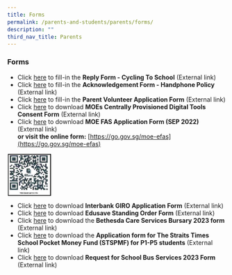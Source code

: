 ```yaml
---
title: Forms
permalink: /parents-and-students/parents/forms/
description: ""
third_nav_title: Parents
---
```

### **Forms**

*   Click [here](https://forms.moe.edu.sg/forms/vjpl6o) to fill-in the **Reply Form - Cycling To School** (External link)
*   Click [here](https://forms.moe.edu.sg/forms/JmVlWo) to fill-in the **Acknowledgement Form - Handphone Policy** (External link)
*   Click [here](https://form.gov.sg/634f7b32d25d7f0012ff9f93) to fill-in the **Parent Volunteer Application Form** (External link)
*   Click [here](https://drive.google.com/file/d/10GgJYA4AzGqNVvSQou3ZM87Sx6qtNnyO/view) to download **MOEs Centrally Provisioned Digital Tools Consent Form** (External link)
*   Click [here](https://drive.google.com/file/d/1uLPhNXXhnJWm3tYGBanYwzUbO4SmA3rB/view) to download **MOE FAS Application Form (SEP 2022)** (External link) <br>**or visit the online form:** [https://go.gov.sg/moe-efas](https://go.gov.sg/moe-efas)

<img src="/images/Parent/Form/formsqr.png" style="width:20%" align="left">
<br clear="left">

*   Click [here](https://drive.google.com/file/d/1zTvhns3m7FHupjpyLO6UQypf_9WGPFDq/view) to download **Interbank GIRO Application Form** (External link)
*   Click [here](https://drive.google.com/file/d/1LNV_xMMB4fvwl6UWeh8oR87MQ2W5vcWs/view?) to download **Edusave Standing Order Form** (External link)
* Click [here](https://drive.google.com/file/d/1UxBL0S-PmOrOJazaS-dsksx_2OJRpA9e/view) to download the **Bethesda Care Services Bursary 2023 form** (External link)
* Click [here](https://drive.google.com/file/d/1iYY57MyNS3PR9Gxn0MQsofTXzcJuw8FC/view) to download the **Application form for The Straits Times School Pocket Money Fund (STSPMF) for P1-P5 students** (External link)
*   Click [here](https://drive.google.com/file/d/1qnc8Kmu379RGQILT6lSl9yHFZNIABv6r/view) to download **Request for School Bus Services 2023 Form**  (External link)
